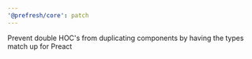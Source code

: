 ```yaml
---
'@prefresh/core': patch
---
```


Prevent double HOC's from duplicating components by having the types match up for Preact
